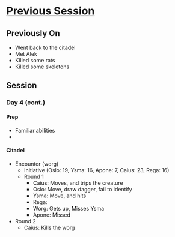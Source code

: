 # [Previous Session](./2020-07-09.md)

## Previously On

- Went back to the citadel
- Met Alek
- Killed some rats
- Killed some skeletons

## Session

### Day 4 (cont.)

#### Prep

- Familiar abilities
- 

#### Citadel

- Encounter (worg)
  - Initiative (Oslo: 19, Ysma: 16, Apone: 7, Caius: 23, Rega: 16)
  - Round 1
    - Caius: Moves, and trips the creature
    - Oslo: Move, draw dagger, fail to identify
    - Ysma: Move, and hits
    - Rega: 
    - Worg: Gets up, Misses Ysma
    - Apone: Missed
- Round 2
  - Caius: Kills the worg
